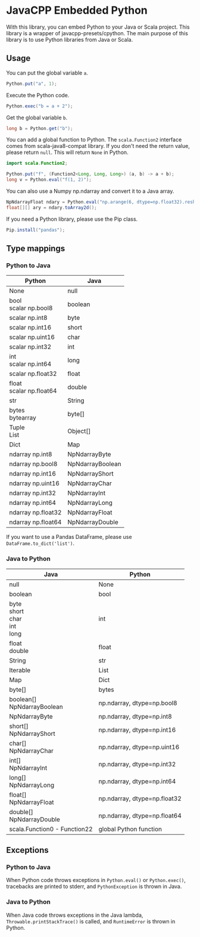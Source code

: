 # JavaCPP Embedded Python

With this library, you can embed Python to your Java or Scala project.
This library is a wrapper of javacpp-presets/cpython.
The main purpose of this library is to use Python libraries from Java or Scala.

## Usage

You can put the global variable ```a```.

```Java
Python.put("a", 1);
```

Execute the Python code.

```Java
Python.exec("b = a + 2");
```

Get the global variable ```b```.

```Java
long b = Python.get("b");
```

You can add a global function to Python.
The ```scala.Function2``` interface comes from scala-java8-compat library.
If you don't need the return value, please return ```null```.
This will return ```None``` in Python.

```Java
import scala.Function2;

Python.put("f", (Function2<Long, Long, Long>) (a, b) -> a + b);
long v = Python.eval("f(1, 2)");
```

You can also use a Numpy np.ndarray and convert it to a Java array.

```Java
NpNdarrayFloat ndary = Python.eval("np.arange(6, dtype=np.float32).reshape([2, 3])");
float[][] ary = ndary.toArray2d();
```

If you need a Python library, please use the Pip class.

```Java
Pip.install("pandas");
```

## Type mappings

### Python to Java

| Python | Java |
|--------|------|
| None | null |
| bool<br>scalar np.bool8 | boolean |
| scalar np.int8 | byte |
| scalar np.int16 | short |
| scalar np.uint16 | char |
| scalar np.int32 | int |
| int<br>scalar np.int64 | long |
| scalar np.float32 | float |
| float<br>scalar np.float64 | double |
| str | String |
| bytes<br>bytearray | byte[] |
| Tuple<br>List | Object[] |
| Dict | Map |
| ndarray np.int8 | NpNdarrayByte |
| ndarray np.bool8 | NpNdarrayBoolean |
| ndarray np.int16 | NpNdarrayShort |
| ndarray np.uint16 | NpNdarrayChar |
| ndarray np.int32 | NpNdarrayInt |
| ndarray np.int64 | NpNdarrayLong |
| ndarray np.float32 | NpNdarrayFloat |
| ndarray np.float64 | NpNdarrayDouble |

If you want to use a Pandas DataFrame, please use ```DataFrame.to_dict('list')```.

### Java to Python

| Java | Python |
|--------|------|
| null | None |
| boolean | bool |
| byte<br>short<br>char<br>int<br>long | int |
| float<br>double | float |
| String | str |
| Iterable | List |
| Map | Dict |
| byte[] | bytes |
| boolean[]<br>NpNdarrayBoolean | np.ndarray, dtype=np.bool8 |
| NpNdarrayByte | np.ndarray, dtype=np.int8 |
| short[]<br>NpNdarrayShort | np.ndarray, dtype=np.int16 |
| char[]<br>NpNdarrayChar | np.ndarray, dtype=np.uint16 |
| int[]<br>NpNdarrayInt | np.ndarray, dtype=np.int32 |
| long[]<br>NpNdarrayLong | np.ndarray, dtype=np.int64 |
| float[]<br>NpNdarrayFloat | np.ndarray, dtype=np.float32 |
| double[]<br>NpNdarrayDouble | np.ndarray, dtype=np.float64 |
| scala.Function0 - Function22 | global Python function |

## Exceptions

### Python to Java
When Python code throws exceptions in ```Python.eval()``` or ```Python.exec()```,
tracebacks are printed to stderr,
and ```PythonException``` is thrown in Java.

### Java to Python
When Java code throws exceptions in the Java lambda,
```Throwable.printStackTrace()``` is called,
and ```RuntimeError``` is thrown in Python.
